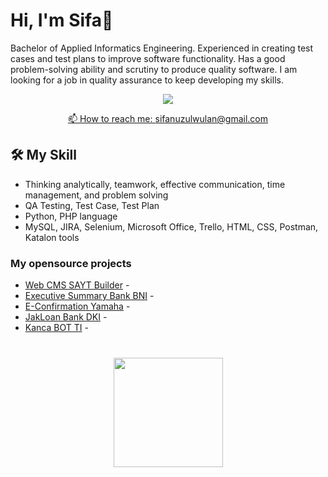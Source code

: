 # Hi, I'm Sifa👋

Bachelor of Applied Informatics Engineering. Experienced in creating test cases and test plans to improve software functionality. Has a good problem-solving ability and scrutiny to produce quality software. I am looking for a job in quality assurance to keep developing my skills.

<p align='center'>
   <a href="https://www.linkedin.com/in/sifazl/">
       <img src="https://img.shields.io/badge/linkedin-%230077B5.svg?&style=for-the-badge&logo=linkedin&logoColor=white"/>
<p align='center'>
   📫 How to reach me: <a href='mailto:roman.beskrovnyy@gmail.com'>sifanuzulwulan@gmail.com</a>
</p>

## 🛠 My Skill
*   Thinking analytically, teamwork, effective communication, time management, and problem solving
*   QA Testing, Test Case, Test Plan
*   Python, PHP language
*   MySQL, JIRA, Selenium, Microsoft Office, Trello, HTML, CSS, Postman, Katalon tools

### My opensource projects

*   [Web CMS SAYT Builder](https://github.com/sifazl/Portofolio-Internship/tree/63c4b9e72b74142bdcc5315509bf7f6ef5a1bc6f/Web%20CMS%20SAYT%20Builder) - 
*   [Executive Summary Bank BNI](Internship/tree/63c4b9e72b74142bdcc5315509bf7f6ef5a1bc6f/Executive%20Summary%20Bank%20BNI) - 
*   [E-Confirmation Yamaha](https://github.com/sifazl/Portofolio-Internship/tree/63c4b9e72b74142bdcc5315509bf7f6ef5a1bc6f/E-Confirmation%20Yamaha) - 
*   [JakLoan Bank DKI](https://github.com/sifazl/Portofolio-Internship/tree/63c4b9e72b74142bdcc5315509bf7f6ef5a1bc6f/JakLoan%20Bank%20DKI) - 
*   [Kanca BOT TI](https://github.com/sifazl/Virtual-Assistant-Kanca-BOT-TI) - 

<div align="center" style="margin: 40px 0">
   <a href="https://github.com/sifazl/github-profile-views-counter">
       <img width="175px" src="https://komarev.com/ghpvc/?username=sifazl&color=DE002D">
   </a>
</div>
